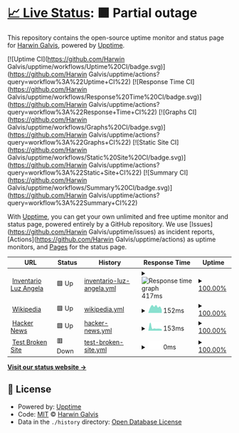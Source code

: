 # [📈 Live Status](https://demo.upptime.js.org): <!--live status--> **🟧 Partial outage**

This repository contains the open-source uptime monitor and status page for [Harwin Galvis](https://demo.upptime.js.org), powered by [Upptime](https://github.com/upptime/upptime).

[![Uptime CI](https://github.com/Harwin Galvis/upptime/workflows/Uptime%20CI/badge.svg)](https://github.com/Harwin Galvis/upptime/actions?query=workflow%3A%22Uptime+CI%22)
[![Response Time CI](https://github.com/Harwin Galvis/upptime/workflows/Response%20Time%20CI/badge.svg)](https://github.com/Harwin Galvis/upptime/actions?query=workflow%3A%22Response+Time+CI%22)
[![Graphs CI](https://github.com/Harwin Galvis/upptime/workflows/Graphs%20CI/badge.svg)](https://github.com/Harwin Galvis/upptime/actions?query=workflow%3A%22Graphs+CI%22)
[![Static Site CI](https://github.com/Harwin Galvis/upptime/workflows/Static%20Site%20CI/badge.svg)](https://github.com/Harwin Galvis/upptime/actions?query=workflow%3A%22Static+Site+CI%22)
[![Summary CI](https://github.com/Harwin Galvis/upptime/workflows/Summary%20CI/badge.svg)](https://github.com/Harwin Galvis/upptime/actions?query=workflow%3A%22Summary+CI%22)

With [Upptime](https://upptime.js.org), you can get your own unlimited and free uptime monitor and status page, powered entirely by a GitHub repository. We use [Issues](https://github.com/Harwin Galvis/upptime/issues) as incident reports, [Actions](https://github.com/Harwin Galvis/upptime/actions) as uptime monitors, and [Pages](https://demo.upptime.js.org) for the status page.

<!--start: status pages-->
<!-- This summary is generated by Upptime (https://github.com/upptime/upptime) -->
<!-- Do not edit this manually, your changes will be overwritten -->
<!-- prettier-ignore -->
| URL | Status | History | Response Time | Uptime |
| --- | ------ | ------- | ------------- | ------ |
| <img alt="" src="https://favicons.githubusercontent.com/inventory.electro-distribuciones.com" height="13"> [Inventario Luz Angela](http://inventory.electro-distribuciones.com/) | 🟩 Up | [inventario-luz-angela.yml](https://github.com/Harwin88/AdministratorPagess/commits/HEAD/history/inventario-luz-angela.yml) | <details><summary><img alt="Response time graph" src="./graphs/inventario-luz-angela/response-time-week.png" height="20"> 417ms</summary><br><a href="https://demo.upptime.js.org/history/inventario-luz-angela"><img alt="Response time 447" src="https://img.shields.io/endpoint?url=https%3A%2F%2Fraw.githubusercontent.com%2FHarwin88%2FAdministratorPagess%2FHEAD%2Fapi%2Finventario-luz-angela%2Fresponse-time.json"></a><br><a href="https://demo.upptime.js.org/history/inventario-luz-angela"><img alt="24-hour response time 408" src="https://img.shields.io/endpoint?url=https%3A%2F%2Fraw.githubusercontent.com%2FHarwin88%2FAdministratorPagess%2FHEAD%2Fapi%2Finventario-luz-angela%2Fresponse-time-day.json"></a><br><a href="https://demo.upptime.js.org/history/inventario-luz-angela"><img alt="7-day response time 417" src="https://img.shields.io/endpoint?url=https%3A%2F%2Fraw.githubusercontent.com%2FHarwin88%2FAdministratorPagess%2FHEAD%2Fapi%2Finventario-luz-angela%2Fresponse-time-week.json"></a><br><a href="https://demo.upptime.js.org/history/inventario-luz-angela"><img alt="30-day response time 447" src="https://img.shields.io/endpoint?url=https%3A%2F%2Fraw.githubusercontent.com%2FHarwin88%2FAdministratorPagess%2FHEAD%2Fapi%2Finventario-luz-angela%2Fresponse-time-month.json"></a><br><a href="https://demo.upptime.js.org/history/inventario-luz-angela"><img alt="1-year response time 447" src="https://img.shields.io/endpoint?url=https%3A%2F%2Fraw.githubusercontent.com%2FHarwin88%2FAdministratorPagess%2FHEAD%2Fapi%2Finventario-luz-angela%2Fresponse-time-year.json"></a></details> | <details><summary><a href="https://demo.upptime.js.org/history/inventario-luz-angela">100.00%</a></summary><a href="https://demo.upptime.js.org/history/inventario-luz-angela"><img alt="All-time uptime 99.86%" src="https://img.shields.io/endpoint?url=https%3A%2F%2Fraw.githubusercontent.com%2FHarwin88%2FAdministratorPagess%2FHEAD%2Fapi%2Finventario-luz-angela%2Fuptime.json"></a><br><a href="https://demo.upptime.js.org/history/inventario-luz-angela"><img alt="24-hour uptime 100.00%" src="https://img.shields.io/endpoint?url=https%3A%2F%2Fraw.githubusercontent.com%2FHarwin88%2FAdministratorPagess%2FHEAD%2Fapi%2Finventario-luz-angela%2Fuptime-day.json"></a><br><a href="https://demo.upptime.js.org/history/inventario-luz-angela"><img alt="7-day uptime 100.00%" src="https://img.shields.io/endpoint?url=https%3A%2F%2Fraw.githubusercontent.com%2FHarwin88%2FAdministratorPagess%2FHEAD%2Fapi%2Finventario-luz-angela%2Fuptime-week.json"></a><br><a href="https://demo.upptime.js.org/history/inventario-luz-angela"><img alt="30-day uptime 99.86%" src="https://img.shields.io/endpoint?url=https%3A%2F%2Fraw.githubusercontent.com%2FHarwin88%2FAdministratorPagess%2FHEAD%2Fapi%2Finventario-luz-angela%2Fuptime-month.json"></a><br><a href="https://demo.upptime.js.org/history/inventario-luz-angela"><img alt="1-year uptime 99.86%" src="https://img.shields.io/endpoint?url=https%3A%2F%2Fraw.githubusercontent.com%2FHarwin88%2FAdministratorPagess%2FHEAD%2Fapi%2Finventario-luz-angela%2Fuptime-year.json"></a></details>
| <img alt="" src="https://favicons.githubusercontent.com/en.wikipedia.org" height="13"> [Wikipedia](https://en.wikipedia.org) | 🟩 Up | [wikipedia.yml](https://github.com/Harwin88/AdministratorPagess/commits/HEAD/history/wikipedia.yml) | <details><summary><img alt="Response time graph" src="./graphs/wikipedia/response-time-week.png" height="20"> 152ms</summary><br><a href="https://demo.upptime.js.org/history/wikipedia"><img alt="Response time 150" src="https://img.shields.io/endpoint?url=https%3A%2F%2Fraw.githubusercontent.com%2FHarwin88%2FAdministratorPagess%2FHEAD%2Fapi%2Fwikipedia%2Fresponse-time.json"></a><br><a href="https://demo.upptime.js.org/history/wikipedia"><img alt="24-hour response time 205" src="https://img.shields.io/endpoint?url=https%3A%2F%2Fraw.githubusercontent.com%2FHarwin88%2FAdministratorPagess%2FHEAD%2Fapi%2Fwikipedia%2Fresponse-time-day.json"></a><br><a href="https://demo.upptime.js.org/history/wikipedia"><img alt="7-day response time 152" src="https://img.shields.io/endpoint?url=https%3A%2F%2Fraw.githubusercontent.com%2FHarwin88%2FAdministratorPagess%2FHEAD%2Fapi%2Fwikipedia%2Fresponse-time-week.json"></a><br><a href="https://demo.upptime.js.org/history/wikipedia"><img alt="30-day response time 150" src="https://img.shields.io/endpoint?url=https%3A%2F%2Fraw.githubusercontent.com%2FHarwin88%2FAdministratorPagess%2FHEAD%2Fapi%2Fwikipedia%2Fresponse-time-month.json"></a><br><a href="https://demo.upptime.js.org/history/wikipedia"><img alt="1-year response time 150" src="https://img.shields.io/endpoint?url=https%3A%2F%2Fraw.githubusercontent.com%2FHarwin88%2FAdministratorPagess%2FHEAD%2Fapi%2Fwikipedia%2Fresponse-time-year.json"></a></details> | <details><summary><a href="https://demo.upptime.js.org/history/wikipedia">100.00%</a></summary><a href="https://demo.upptime.js.org/history/wikipedia"><img alt="All-time uptime 100.00%" src="https://img.shields.io/endpoint?url=https%3A%2F%2Fraw.githubusercontent.com%2FHarwin88%2FAdministratorPagess%2FHEAD%2Fapi%2Fwikipedia%2Fuptime.json"></a><br><a href="https://demo.upptime.js.org/history/wikipedia"><img alt="24-hour uptime 100.00%" src="https://img.shields.io/endpoint?url=https%3A%2F%2Fraw.githubusercontent.com%2FHarwin88%2FAdministratorPagess%2FHEAD%2Fapi%2Fwikipedia%2Fuptime-day.json"></a><br><a href="https://demo.upptime.js.org/history/wikipedia"><img alt="7-day uptime 100.00%" src="https://img.shields.io/endpoint?url=https%3A%2F%2Fraw.githubusercontent.com%2FHarwin88%2FAdministratorPagess%2FHEAD%2Fapi%2Fwikipedia%2Fuptime-week.json"></a><br><a href="https://demo.upptime.js.org/history/wikipedia"><img alt="30-day uptime 100.00%" src="https://img.shields.io/endpoint?url=https%3A%2F%2Fraw.githubusercontent.com%2FHarwin88%2FAdministratorPagess%2FHEAD%2Fapi%2Fwikipedia%2Fuptime-month.json"></a><br><a href="https://demo.upptime.js.org/history/wikipedia"><img alt="1-year uptime 100.00%" src="https://img.shields.io/endpoint?url=https%3A%2F%2Fraw.githubusercontent.com%2FHarwin88%2FAdministratorPagess%2FHEAD%2Fapi%2Fwikipedia%2Fuptime-year.json"></a></details>
| <img alt="" src="https://favicons.githubusercontent.com/news.ycombinator.com" height="13"> [Hacker News](https://news.ycombinator.com) | 🟩 Up | [hacker-news.yml](https://github.com/Harwin88/AdministratorPagess/commits/HEAD/history/hacker-news.yml) | <details><summary><img alt="Response time graph" src="./graphs/hacker-news/response-time-week.png" height="20"> 153ms</summary><br><a href="https://demo.upptime.js.org/history/hacker-news"><img alt="Response time 205" src="https://img.shields.io/endpoint?url=https%3A%2F%2Fraw.githubusercontent.com%2FHarwin88%2FAdministratorPagess%2FHEAD%2Fapi%2Fhacker-news%2Fresponse-time.json"></a><br><a href="https://demo.upptime.js.org/history/hacker-news"><img alt="24-hour response time 74" src="https://img.shields.io/endpoint?url=https%3A%2F%2Fraw.githubusercontent.com%2FHarwin88%2FAdministratorPagess%2FHEAD%2Fapi%2Fhacker-news%2Fresponse-time-day.json"></a><br><a href="https://demo.upptime.js.org/history/hacker-news"><img alt="7-day response time 153" src="https://img.shields.io/endpoint?url=https%3A%2F%2Fraw.githubusercontent.com%2FHarwin88%2FAdministratorPagess%2FHEAD%2Fapi%2Fhacker-news%2Fresponse-time-week.json"></a><br><a href="https://demo.upptime.js.org/history/hacker-news"><img alt="30-day response time 205" src="https://img.shields.io/endpoint?url=https%3A%2F%2Fraw.githubusercontent.com%2FHarwin88%2FAdministratorPagess%2FHEAD%2Fapi%2Fhacker-news%2Fresponse-time-month.json"></a><br><a href="https://demo.upptime.js.org/history/hacker-news"><img alt="1-year response time 205" src="https://img.shields.io/endpoint?url=https%3A%2F%2Fraw.githubusercontent.com%2FHarwin88%2FAdministratorPagess%2FHEAD%2Fapi%2Fhacker-news%2Fresponse-time-year.json"></a></details> | <details><summary><a href="https://demo.upptime.js.org/history/hacker-news">100.00%</a></summary><a href="https://demo.upptime.js.org/history/hacker-news"><img alt="All-time uptime 100.00%" src="https://img.shields.io/endpoint?url=https%3A%2F%2Fraw.githubusercontent.com%2FHarwin88%2FAdministratorPagess%2FHEAD%2Fapi%2Fhacker-news%2Fuptime.json"></a><br><a href="https://demo.upptime.js.org/history/hacker-news"><img alt="24-hour uptime 100.00%" src="https://img.shields.io/endpoint?url=https%3A%2F%2Fraw.githubusercontent.com%2FHarwin88%2FAdministratorPagess%2FHEAD%2Fapi%2Fhacker-news%2Fuptime-day.json"></a><br><a href="https://demo.upptime.js.org/history/hacker-news"><img alt="7-day uptime 100.00%" src="https://img.shields.io/endpoint?url=https%3A%2F%2Fraw.githubusercontent.com%2FHarwin88%2FAdministratorPagess%2FHEAD%2Fapi%2Fhacker-news%2Fuptime-week.json"></a><br><a href="https://demo.upptime.js.org/history/hacker-news"><img alt="30-day uptime 100.00%" src="https://img.shields.io/endpoint?url=https%3A%2F%2Fraw.githubusercontent.com%2FHarwin88%2FAdministratorPagess%2FHEAD%2Fapi%2Fhacker-news%2Fuptime-month.json"></a><br><a href="https://demo.upptime.js.org/history/hacker-news"><img alt="1-year uptime 100.00%" src="https://img.shields.io/endpoint?url=https%3A%2F%2Fraw.githubusercontent.com%2FHarwin88%2FAdministratorPagess%2FHEAD%2Fapi%2Fhacker-news%2Fuptime-year.json"></a></details>
| <img alt="" src="https://favicons.githubusercontent.com/thissitedoesnotexist.koj.co" height="13"> [Test Broken Site](https://thissitedoesnotexist.koj.co) | 🟥 Down | [test-broken-site.yml](https://github.com/Harwin88/AdministratorPagess/commits/HEAD/history/test-broken-site.yml) | <details><summary><img alt="Response time graph" src="./graphs/test-broken-site/response-time-week.png" height="20"> 0ms</summary><br><a href="https://demo.upptime.js.org/history/test-broken-site"><img alt="Response time 0" src="https://img.shields.io/endpoint?url=https%3A%2F%2Fraw.githubusercontent.com%2FHarwin88%2FAdministratorPagess%2FHEAD%2Fapi%2Ftest-broken-site%2Fresponse-time.json"></a><br><a href="https://demo.upptime.js.org/history/test-broken-site"><img alt="24-hour response time 0" src="https://img.shields.io/endpoint?url=https%3A%2F%2Fraw.githubusercontent.com%2FHarwin88%2FAdministratorPagess%2FHEAD%2Fapi%2Ftest-broken-site%2Fresponse-time-day.json"></a><br><a href="https://demo.upptime.js.org/history/test-broken-site"><img alt="7-day response time 0" src="https://img.shields.io/endpoint?url=https%3A%2F%2Fraw.githubusercontent.com%2FHarwin88%2FAdministratorPagess%2FHEAD%2Fapi%2Ftest-broken-site%2Fresponse-time-week.json"></a><br><a href="https://demo.upptime.js.org/history/test-broken-site"><img alt="30-day response time 0" src="https://img.shields.io/endpoint?url=https%3A%2F%2Fraw.githubusercontent.com%2FHarwin88%2FAdministratorPagess%2FHEAD%2Fapi%2Ftest-broken-site%2Fresponse-time-month.json"></a><br><a href="https://demo.upptime.js.org/history/test-broken-site"><img alt="1-year response time 0" src="https://img.shields.io/endpoint?url=https%3A%2F%2Fraw.githubusercontent.com%2FHarwin88%2FAdministratorPagess%2FHEAD%2Fapi%2Ftest-broken-site%2Fresponse-time-year.json"></a></details> | <details><summary><a href="https://demo.upptime.js.org/history/test-broken-site">100.00%</a></summary><a href="https://demo.upptime.js.org/history/test-broken-site"><img alt="All-time uptime 100.00%" src="https://img.shields.io/endpoint?url=https%3A%2F%2Fraw.githubusercontent.com%2FHarwin88%2FAdministratorPagess%2FHEAD%2Fapi%2Ftest-broken-site%2Fuptime.json"></a><br><a href="https://demo.upptime.js.org/history/test-broken-site"><img alt="24-hour uptime 100.00%" src="https://img.shields.io/endpoint?url=https%3A%2F%2Fraw.githubusercontent.com%2FHarwin88%2FAdministratorPagess%2FHEAD%2Fapi%2Ftest-broken-site%2Fuptime-day.json"></a><br><a href="https://demo.upptime.js.org/history/test-broken-site"><img alt="7-day uptime 100.00%" src="https://img.shields.io/endpoint?url=https%3A%2F%2Fraw.githubusercontent.com%2FHarwin88%2FAdministratorPagess%2FHEAD%2Fapi%2Ftest-broken-site%2Fuptime-week.json"></a><br><a href="https://demo.upptime.js.org/history/test-broken-site"><img alt="30-day uptime 100.00%" src="https://img.shields.io/endpoint?url=https%3A%2F%2Fraw.githubusercontent.com%2FHarwin88%2FAdministratorPagess%2FHEAD%2Fapi%2Ftest-broken-site%2Fuptime-month.json"></a><br><a href="https://demo.upptime.js.org/history/test-broken-site"><img alt="1-year uptime 100.00%" src="https://img.shields.io/endpoint?url=https%3A%2F%2Fraw.githubusercontent.com%2FHarwin88%2FAdministratorPagess%2FHEAD%2Fapi%2Ftest-broken-site%2Fuptime-year.json"></a></details>

<!--end: status pages-->

[**Visit our status website →**](https://demo.upptime.js.org)

## 📄 License

- Powered by: [Upptime](https://github.com/upptime/upptime)
- Code: [MIT](./LICENSE) © [Harwin Galvis](https://demo.upptime.js.org)
- Data in the `./history` directory: [Open Database License](https://opendatacommons.org/licenses/odbl/1-0/)
